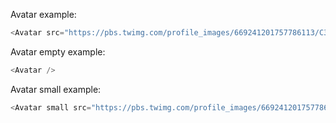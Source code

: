 Avatar example: 

```js
<Avatar src="https://pbs.twimg.com/profile_images/669241201757786113/C3XX6cGE.png" />
```

Avatar empty example: 

```js
<Avatar />
```

Avatar small example: 

```js
<Avatar small src="https://pbs.twimg.com/profile_images/669241201757786113/C3XX6cGE.png" />
```
